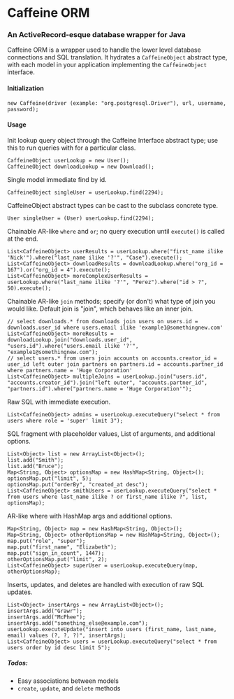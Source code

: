 # Caffeine ORM
### An ActiveRecord-esque database wrapper for Java

Caffeine ORM is a wrapper used to handle the lower level database connections and SQL translation. It hydrates a `CaffeineObject` abstract type, with each model in
your application implementing the `CaffeineObject` interface.

#### Initialization
```
new Caffeine(driver (example: "org.postgresql.Driver"), url, username, password);
```

#### Usage

Init lookup query object through the Caffeine Interface abstract type; use this to run queries with for a particular class.
```
CaffeineObject userLookup = new User();
CaffeineObject downloadLookup = new Download();
```


Single model immediate find by id.
```
CaffeineObject singleUser = userLookup.find(2294);
```

CaffeineObject abstract types can be cast to the subclass concrete type.
```
User singleUser = (User) userLookup.find(2294);
```

Chainable AR-like `where` and `or`; no query execution until `execute()` is called at the end.
```
List<CaffeineObject> userResults = userLookup.where("first_name ilike 'Nick'").where("last_name ilike '?'", "Case").execute();
List<CaffeineObject> downloadResults = downloadLookup.where("org_id = 167").or("org_id = 4").execute();
List<CaffeineObject> moreComplexUserResults = userLookup.where("last_name ilike '?'", "Perez").where("id > ?", 50).execute();
```

Chainable AR-like `join` methods; specify (or don't) what type of join you would like. Default join is "join", which behaves like an inner join.
```
// select downloads.* from downloads join users on users.id = downloads.user_id where users.email ilike 'example1@somethingnew.com'
List<CaffeineObject> moreResults = downloadLookup.join("downloads.user_id", "users.id").where("users.email ilike '?'", "example1@somethingnew.com");
// select users.* from users join accounts on accounts.creator_id = user_id left outer join partners on partners.id = accounts.partner_id where partners.name = 'Huge Corporation'
List<CaffeineObject> multipleJoins = userLookup.join("users.id", "accounts.creator_id").join("left outer", "accounts.partner_id", "partners.id").where("partners.name = 'Huge Corporation'");
```

Raw SQL with immediate execution.
```
List<CaffeineObject> admins = userLookup.executeQuery("select * from users where role = 'super' limit 3");
```

SQL fragment with placeholder values, List of arguments, and additional options.
```
List<Object> list = new ArrayList<Object>();
list.add("Smith");
list.add("Bruce");
Map<String, Object> optionsMap = new HashMap<String, Object>();
optionsMap.put("limit", 5);
optionsMap.put("orderBy", "created_at desc");
List<CaffeineObject> smithUsers = userLookup.executeQuery("select * from users where last_name ilike ? or first_name ilike ?", list, optionsMap);
```

AR-like where with HashMap args and additional options.
```
Map<String, Object> map = new HashMap<String, Object>();
Map<String, Object> otherOptionsMap = new HashMap<String, Object>();
map.put("role", "super");
map.put("first_name", "Elizabeth");
map.put("sign_in_count", 1447);
otherOptionsMap.put("limit", 2);
List<CaffeineObject> superUser = userLookup.executeQuery(map, otherOptionsMap);
```

Inserts, updates, and deletes are handled with execution of raw SQL updates.
```
List<Object> insertArgs = new ArrayList<Object>();
insertArgs.add("Grawr");
insertArgs.add("McPhee");
insertArgs.add("something_else@example.com");
userLookup.executeUpdate("insert into users (first_name, last_name, email) values (?, ?, ?)", insertArgs);
List<CaffeineObject> users = userLookup.executeQuery("select * from users order by id desc limit 5");
```

##### Todos:
- Easy associations between models
- `create`, `update`, and `delete` methods
